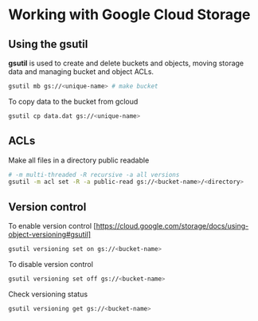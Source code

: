 # Working with Google Cloud Storage

## Using the gsutil

**gsutil** is used to create and delete buckets and objects, moving storage data and managing bucket and object ACLs.

```sh
gsutil mb gs://<unique-name> # make bucket
```

To copy data to the bucket from gcloud

```sh
gsutil cp data.dat gs://<unique-name>
```

## ACLs

Make all files in a directory public readable

```sh
# -m multi-threaded -R recursive -a all versions
gsutil -m acl set -R -a public-read gs://<bucket-name>/<directory>
```

## Version control

To enable version control [https://cloud.google.com/storage/docs/using-object-versioning#gsutil]

```sh
gsutil versioning set on gs://<bucket-name>
```

To disable version control

```sh
gsutil versioning set off gs://<bucket-name>
```

Check versioning status

```sh
gsutil versioning get gs://<bucket-name>
```

